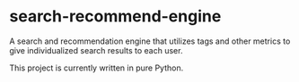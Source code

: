 # search-recommend-engine
A search and recommendation engine that utilizes tags and other metrics to give individualized search results to each user. 

This project is currently written in pure Python.
